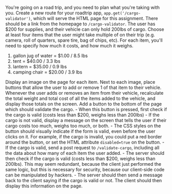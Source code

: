 You're going on a road trip, and you need to plan what you're taking with you.
Create a new route for your roadtrip app, `app.get('/cargo-validator')`, which will serve the HTML page for this assignment. There should be a link from the homepage to `/cargo-validator`.
The user has $200 for supplies, and their vehicle can only hold 200lbs of cargo.
Choose at least four items that the user might take multiple of on their trip (e.g. camera, roll of quarters, spare tire, bag of chips, etc). For each item, you'll need to specify how much it costs, and how much it weighs.

1. gallon jug of water = $1.00 / 8.5 lbs
2. tent = $40.00 / 3.3 lbs
3. lantern = $35.00 / 0.9 lbs
4. camping chair = $20.00 / 3.9 lbs  

Display an image on the page for each item. Next to each image, place buttons that allow the user to add or remove 1 of that item to their vehicle.
Whenever the user adds or removes an item from their vehicle, recalculate the total weight and total cost of all the items added to the vehicle, and display those totals on the screen.
Add a button to the bottom of the page which should validate the cargo.
    - When this button is pressed, first check if the cargo is valid (costs less than $200, weighs less than 200lbs)
    - If the cargo is not valid, display a message on the screen that tells the user if their cargo costs too much, weighs too much, or both.
    - The CSS styles on the button should visually indicate if the form is valid, even before the user clicks on it. For example, if the cargo is invalid, you could put a red border around the button, or set the HTML attribute `disabled=true` on the button.
    - If the cargo is valid, send a post request to `/validate-cargo`, including all the data about how many of each item the user added.
    - The server should then check if the cargo is valid (costs less than $200, weighs less than 200lbs). This may seem redundant, because the client just performed the same logic, but this is necessary for security, because our client-side code can be manipulated by hackers.
    - The server should then send a message back to the client saying if the cargo is valid or not. The client should then display this information on the page.
